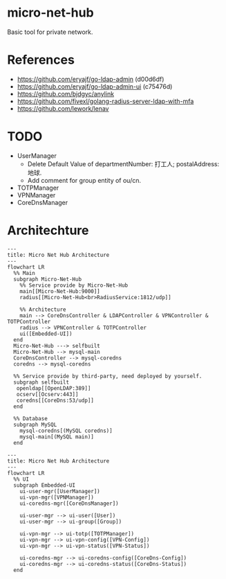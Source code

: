 <!-- @format -->

# micro-net-hub

Basic tool for private network.

# References

- https://github.com/eryajf/go-ldap-admin (d00d6df)
- https://github.com/eryajf/go-ldap-admin-ui (c75476d)
- https://github.com/bjdgyc/anylink
- https://github.com/fivexl/golang-radius-server-ldap-with-mfa
- https://github.com/lework/lenav

# TODO

- UserManager
  - Delete Default Value of departmentNumber: 打工人; postalAddress: 地球.
  - Add comment for group entity of ou/cn.
- TOTPManager
- VPNManager
- CoreDnsManager

# Architechture

```mermaid
---
title: Micro Net Hub Architecture
---
flowchart LR
  %% Main
  subgraph Micro-Net-Hub
    %% Service provide by Micro-Net-Hub
    main[[Micro-Net-Hub:9000]]
    radius[[Micro-Net-Hub<br>RadiusService:1812/udp]]

    %% Architecture
    main --> CoreDnsController & LDAPController & VPNController & TOTPController
    radius --> VPNController & TOTPController
    ui([Embedded-UI])
  end
  Micro-Net-Hub ---> selfbuilt
  Micro-Net-Hub --> mysql-main 
  CoreDnsController --> mysql-coredns
  coredns --> mysql-coredns

  %% Service provide by third-party, need deployed by yourself.
  subgraph selfbuilt
   openldap[[OpenLDAP:389]]
   ocserv[[Ocserv:443]]
   coredns[[CoreDns:53/udp]]
  end

  %% Database
  subgraph MySQL
    mysql-coredns[(MySQL coredns)]
    mysql-main[(MySQL main)]
  end

```


```mermaid
---
title: Micro Net Hub Architecture
---
flowchart LR
  %% UI
  subgraph Embedded-UI
    ui-user-mgr([UserManager])
    ui-vpn-mgr([VPNManager])
    ui-coredns-mgr([CoreDnsManager])

    ui-user-mgr --> ui-user([User])
    ui-user-mgr --> ui-group([Group])

    ui-vpn-mgr --> ui-totp([TOTPManager])
    ui-vpn-mgr --> ui-vpn-config([VPN-Config])
    ui-vpn-mgr --> ui-vpn-status([VPN-Status])

    ui-coredns-mgr --> ui-coredns-config([CoreDns-Config])
    ui-coredns-mgr --> ui-coredns-status([CoreDns-Status])
  end

```